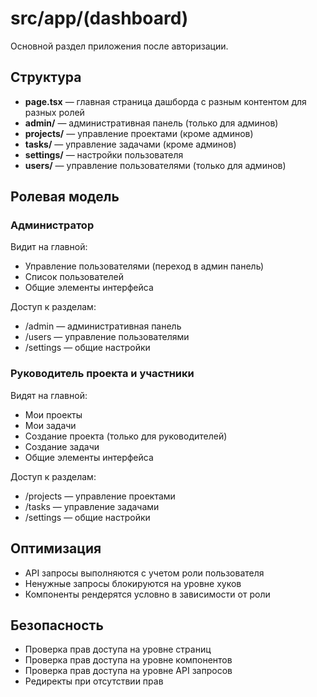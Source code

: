 # src/app/(dashboard)

Основной раздел приложения после авторизации.

## Структура
- **page.tsx** — главная страница дашборда с разным контентом для разных ролей
- **admin/** — административная панель (только для админов)
- **projects/** — управление проектами (кроме админов)
- **tasks/** — управление задачами (кроме админов)
- **settings/** — настройки пользователя
- **users/** — управление пользователями (только для админов)

## Ролевая модель

### Администратор
Видит на главной:
- Управление пользователями (переход в админ панель)
- Список пользователей
- Общие элементы интерфейса

Доступ к разделам:
- /admin — административная панель
- /users — управление пользователями
- /settings — общие настройки

### Руководитель проекта и участники
Видят на главной:
- Мои проекты
- Мои задачи
- Создание проекта (только для руководителей)
- Создание задачи
- Общие элементы интерфейса

Доступ к разделам:
- /projects — управление проектами
- /tasks — управление задачами
- /settings — общие настройки

## Оптимизация
- API запросы выполняются с учетом роли пользователя
- Ненужные запросы блокируются на уровне хуков
- Компоненты рендерятся условно в зависимости от роли

## Безопасность
- Проверка прав доступа на уровне страниц
- Проверка прав доступа на уровне компонентов
- Проверка прав доступа на уровне API запросов
- Редиректы при отсутствии прав 